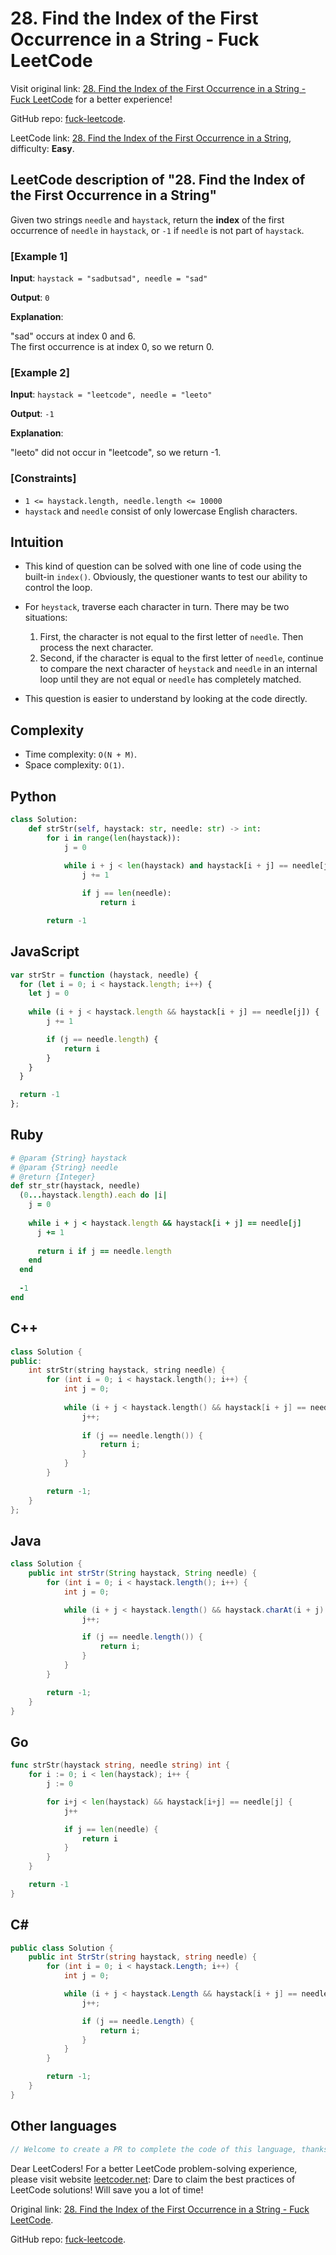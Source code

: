 # 28. Find the Index of the First Occurrence in a String - Fuck LeetCode

Visit original link: [28. Find the Index of the First Occurrence in a String - Fuck LeetCode](https://leetcoder.net/en/leetcode/28-find-the-index-of-the-first-occurrence-in-a-string) for a better experience!

GitHub repo: [fuck-leetcode](https://github.com/fuck-leetcode/fuck-leetcode).

LeetCode link: [28. Find the Index of the First Occurrence in a String](https://leetcode.com/problems/find-the-index-of-the-first-occurrence-in-a-string), difficulty: **Easy**.

## LeetCode description of "28. Find the Index of the First Occurrence in a String"

Given two strings `needle` and `haystack`, return the **index** of the first occurrence of `needle` in `haystack`, or `-1` if `needle` is not part of `haystack`.

### [Example 1]

**Input**: `haystack = "sadbutsad", needle = "sad"`

**Output**: `0`

**Explanation**: 

<p>&quot;sad&quot; occurs at index 0 and 6.<br>
The first occurrence is at index 0, so we return 0.</p>


### [Example 2]

**Input**: `haystack = "leetcode", needle = "leeto"`

**Output**: `-1`

**Explanation**: 

<p>&quot;leeto&quot; did not occur in &quot;leetcode&quot;, so we return -1.</p>


### [Constraints]

- `1 <= haystack.length, needle.length <= 10000`
- `haystack` and `needle` consist of only lowercase English characters.

## Intuition

- This kind of question can be solved with one line of code using the built-in `index()`. Obviously, the questioner wants to test our ability to control the loop.

- For `heystack`, traverse each character in turn. There may be two situations:
    1. First, the character is not equal to the first letter of `needle`. Then process the next character.
    2. Second, if the character is equal to the first letter of `needle`, continue to compare the next character of `heystack` and `needle` in an internal loop until they are not equal or `needle` has completely matched.

- This question is easier to understand by looking at the code directly.

## Complexity

- Time complexity: `O(N + M)`.
- Space complexity: `O(1)`.

## Python

```python
class Solution:
    def strStr(self, haystack: str, needle: str) -> int:
        for i in range(len(haystack)):
            j = 0
            
            while i + j < len(haystack) and haystack[i + j] == needle[j]:
                j += 1

                if j == len(needle):
                    return i

        return -1
```

## JavaScript

```javascript
var strStr = function (haystack, needle) {
  for (let i = 0; i < haystack.length; i++) {
    let j = 0
            
    while (i + j < haystack.length && haystack[i + j] == needle[j]) {
        j += 1

        if (j == needle.length) {
            return i
        }
    }
  }

  return -1
};
```

## Ruby

```ruby
# @param {String} haystack
# @param {String} needle
# @return {Integer}
def str_str(haystack, needle)
  (0...haystack.length).each do |i|
    j = 0
    
    while i + j < haystack.length && haystack[i + j] == needle[j]
      j += 1
      
      return i if j == needle.length
    end
  end
  
  -1
end
```

## C++

```cpp
class Solution {
public:
    int strStr(string haystack, string needle) {
        for (int i = 0; i < haystack.length(); i++) {
            int j = 0;
            
            while (i + j < haystack.length() && haystack[i + j] == needle[j]) {
                j++;
                
                if (j == needle.length()) {
                    return i;
                }
            }
        }
        
        return -1;
    }
};
```

## Java

```java
class Solution {
    public int strStr(String haystack, String needle) {
        for (int i = 0; i < haystack.length(); i++) {
            int j = 0;

            while (i + j < haystack.length() && haystack.charAt(i + j) == needle.charAt(j)) {
                j++;

                if (j == needle.length()) {
                    return i;
                }
            }
        }

        return -1;
    }
}
```

## Go

```go
func strStr(haystack string, needle string) int {
    for i := 0; i < len(haystack); i++ {
        j := 0

        for i+j < len(haystack) && haystack[i+j] == needle[j] {
            j++

            if j == len(needle) {
                return i
            }
        }
    }

    return -1
}
```

## C#

```csharp
public class Solution {
    public int StrStr(string haystack, string needle) {
        for (int i = 0; i < haystack.Length; i++) {
            int j = 0;

            while (i + j < haystack.Length && haystack[i + j] == needle[j]) {
                j++;

                if (j == needle.Length) {
                    return i;
                }
            }
        }

        return -1;
    }
}
```

## Other languages

```java
// Welcome to create a PR to complete the code of this language, thanks!
```

Dear LeetCoders! For a better LeetCode problem-solving experience, please visit website [leetcoder.net](https://leetcoder.net): Dare to claim the best practices of LeetCode solutions! Will save you a lot of time!

Original link: [28. Find the Index of the First Occurrence in a String - Fuck LeetCode](https://leetcoder.net/en/leetcode/28-find-the-index-of-the-first-occurrence-in-a-string).

GitHub repo: [fuck-leetcode](https://github.com/fuck-leetcode/fuck-leetcode).
